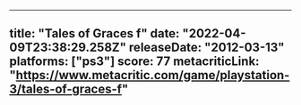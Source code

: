 
---
title: "Tales of Graces f"
date: "2022-04-09T23:38:29.258Z"
releaseDate: "2012-03-13"
platforms: ["ps3"]
score: 77
metacriticLink: "https://www.metacritic.com/game/playstation-3/tales-of-graces-f"
---
